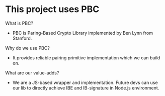 # This project uses PBC

What is PBC? 

- PBC is Paring-Based Crypto Library implemented by Ben Lynn from Stanford.

Why do we use PBC?

- It provides reliable pairing primitive implementation which we can build on.

What are our value-adds?

- We are a JS-based wrapper and implementation. Future devs can use our lib to directly achieve IBE and IB-signature in Node.js environment. 